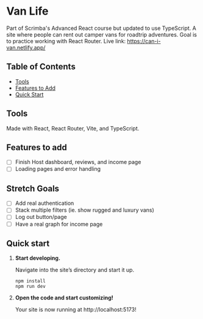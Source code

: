# Van Life

Part of Scrimba's Advanced React course but updated to use TypeScript. A site where people can rent out camper vans for roadtrip adventures. Goal is to practice working with React Router. Live link: https://can-i-van.netlify.app/

## Table of Contents

- [Tools](#tools)
- [Features to Add](#features-to-add)
- [Quick Start](#quick-start)

## Tools

Made with React, React Router, Vite, and TypeScript.

## Features to add

- [ ] Finish Host dashboard, reviews, and income page
- [ ] Loading pages and error handling

## Stretch Goals

- [ ] Add real authentication
- [ ] Stack multiple filters (ie. show rugged and luxury vans)
- [ ] Log out button/page
- [ ] Have a real graph for income page

## Quick start

1.  **Start developing.**

    Navigate into the site’s directory and start it up.

    ```shell
    npm install
    npm run dev
    ```

2.  **Open the code and start customizing!**

    Your site is now running at http://localhost:5173!
